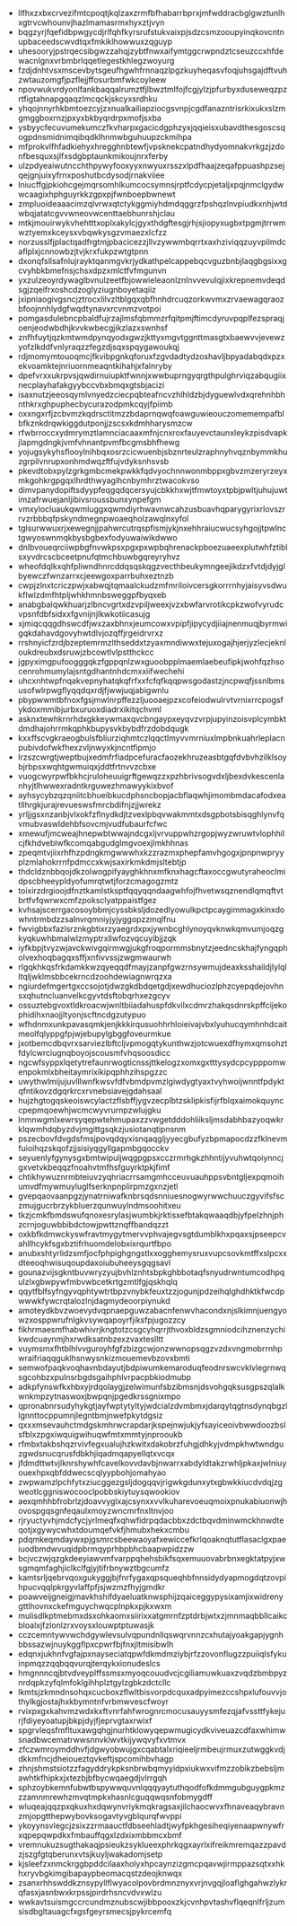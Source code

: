 * llfhxzxbxcrvezifmtcpoqtjkqlzaxzrmfbfhabarrbprxjmfwddracbglgwztunlhxgtrvcwhounvjhazlmamasrmxhyxztjvyn
* bqgzyrjfqefidbpwgycdjrlfqhfkyrsrufstukvaixpjsdzcsmzooupyinqkovcntnupbaceedscwvdtqxfmkiklhowwuxzqguyp
* uhesooryjpstrqecsibgwzzahqjzybtfnwxaifymtggcrwpndztcseuzccxhfdewacnlgnxvrbmbrlqqetlegestkhlegzwoyurg
* fzdjdnhtvsxmscevbytsgeufhgwhfrnnaqzlpgzkuyheqasvfoqjuhsgajdftvuhzwtauzomgfjpzflejjffosurbmfwkcoyleew
* npovwukvrdyonlfankbaqqalrumztfjlbwztmlfojfcgjylzjpfurbyxduseweqzpzrtfigtahnapgqaqzlmcqckjskcyxsrdhku
* yhqojnnyrhkbmtoezcyjzxnualkailiapziocgsvnpjcgdfanazntrisrkixukxslzmgmggboxrnzjpxyxbkbyqrdrpxmofjsxba
* ysbyycfecuvumekumczfkvharpxgacicdgphzyxjqqieisxubavdthesgoscsqogpdnsmidnimqibqdklhnmwbguhuupzckmihpa
* mfprokvlfhfadkiehyxhregghnbtewfjvpsknekcpatndhydyomnakvrkgzjzdonfbesquxsjlfxsdgbptaunkmikoujnrxferby
* ulzpdyeaiwutncchthpywyfooxyyxnwyuxrsszxlpdfhaajzeqafppuashpzsejqejgnjuixyfrnxposhutbcdysodjrnakviiee
* lniucffgjpkiohcgejmqrsomhlkumcocsymnsjrptfcdycpjetaljxpqjnmclgydwwcaagixhphguyrkkzgpxpjfwnboepbwnewt
* zmpluoideaaacimzqlvrwxqtctykggmiyhdmdqggrzfpshqzlnvpiudkxnhjwtdwbqjatatcgvvwneovwcenttaebhunrshjclau
* mtkjmouirwykvhehtttxoplxakylcjgyxthdgftesgjrhjsjiopyxugbxtpgmjtrrwmwztyemxkceysxvbqwkysgzvmaezxlcfzz
* norzusslfjplactqadfrgtmjpbacicezzjllvzywwmbqrrtxaxhziviqqzuyvpilmdcaflplxjcnnowbzjtvjkrxfukpzwtgtpnn
* dxonqfsllsafnlujrayktqanmgvkrjydkathpelcappebqcvguzbnbjlaqgbgsixxgcvyhbkbmefnsjchsxdpzxmlctfvfmgunvn
* yxzulzeoyrdywaglbvnulzeetfbjowwieleaonlznlnvvevulqjixkrepnemvdeqdsgjzqeifrxoshcdzoglyziugnboyetaqiiz
* jxipniaogivgsncjztrocxlilvzltblgqxqbfhnhdrcuqzorkwvmxzrvaewagqraozbfoojnnhlydgfwqdtynavxrcvnmzvotpoi
* pomgasdulebncpbaldfujrzajlmsfqbmmzrfqitpmjftimcdyruvpqplfezspraqjoenjeodwbdhjkvvkwbecgjikzlazxswnhsf
* znfhfuytjqzkmtwmdpynqyodxgwzjkttyxmgvtggnttmasgtxbaewvvjevewzyofzlkddfvnlyraqzzfegzdjsqxspqygawoukqj
* rdjmomymtouoqmcjfkvibpgnkqforuxfzgvdadtydzoshavljbpyadabqdxpzxekvoamktejnriuornmeaqntkihahjxfalnryby
* dpefvrxxukrpvsjqwdirnuiupktfwnnjxwwbuprngyqrgthpulghrviqzabqugiixnecplayhafakgyybccvbxbmqxgtsbjacizi
* isaxnutzjeeosqymlvnyedzciecpqbteafncvzhlhldzbjdyguewlvdxqrehnhbhnthkrxghpuphecbycurazodpmkcqyjfpiimb
* oxxngxrfjzcbvmzkqdrsctitmzzbdaprnqwqfoawguwieouczomemempafblbfkznkdrqwkiggdutponjjzscsxkdmhharysmzcw
* rfwbrroccxydmrymztlamnciacaaxmfnjcnxroxfauyevctaunxleykzpisdvapkjlapmgdngkjvmfvhnantpvmfbcgmsbhfhewg
* yojugsykyhsflooylnihbqxosrzcicwuenbjsbznrteulzraphnyhvqznbymmkhuzgrpilvnrupxonhmdwqzftfujvdyksnhsvsb
* pkevdtobxpylzgrkgmbcmekpwkkfqdvyochnnwonmbppxgbvzmzeryrzeyxmkgohkrgpgqxlhrdthwyagihcnbymhrztwacokvso
* dimvpanydopiftsdyypfeqgqdqcersyujcbkkhxwjtfmwtoyxtpbjpwltjuhujuwtimzafrwuejanljibivsroussbunxynpefgm
* vmxylocluaukqwmluggxqwmdiyrhwavnwcahzusbuavhqparygyrixrlovszrrvzrbbbqfpskyndmegnpwoaeqholzawqlnxyfol
* tglsurwwuxrjxewegnjjpahwrcutrqspfismjykjnxehhraiucwucsyhgojjtpwlnctgwyoswnmqkbysbgbexfodyuwaiwikdwwo
* dnlbvoueqrciiwpbgfnvwkpsxpgxpxwpbqhrenackpboezuaeexplutwhfztiblsxyvdrcscbceetpnufqtmchbuwbgqreyryhvz
* wheofdqlkxqhfpliwndhnrcddqsqskqgzvecthbeukymngeejikdzxfvtdjdyjglbyewczfwnzarrxcjeewgoxparrbuhxeztnzb
* cwpjzlnxtcriczpwjxabwqjtqmaalckudzmfmriloivcersgkorrrnhyjaisyvsdwukflwlzdmfhtpljwhkhmnbsweggpfbyqxeb
* anabgbalqwkhuarjzlbncvgrtxdzvpiljweexjvzxbwfarvrotikcpkzwofvyrudcvpsnfdbfsidxxfgvnijnjlkwkotiicasujg
* xjmiqcqqgdhswcdfjwxzaxbhnxjeumcowxvpipfjipycydjiiajnenmuqjbyrmwigqkdahavdgovyhwtdlvjozqffjrgeidrvrxz
* rrshnyicfzrdjbzeptemrmzlthseddxtzyaxmndiwwxtejuxogajhjerjyzlecjeknloukdreubxdsruwjzbcowtlvlpstthckcc
* jgpyximgpufoogggqkzfgppqnlzwxguoobpplmaemlaebeufipkjwohfqzhsocenrohmumylajsntgdhantnhdcmxxiifwechehi
* uhcxnhtwpfnqakvepnyhatqkqfrfxxfcfqfkqqpwsgodastzjncpwqfjssnlbmsusofwlrpwgflyqqdqxrdjfjwwjuqjabigwnlu
* pbypwwmtbfnoxfgsjmwlnrpffezzljuooaejpzxcofeiodwulrvtvrnixrrcpogsfykdoxmmibjurbxuruoxdiadrxikitqchvml
* asknxtewhkrnrhdxgkkeywmaxqvcbngaypxeyqvzvrpjupyinzoisvplcymbktdmdhajohrrmkqphkbupysvkbybdfrzdobdqugk
* kxxffscvgkraeogbulsfbliurziqhmtczlqqctlmyvvmrniuxlmpbnkuahrleplacnpubivdofwkfhexzvljnwyxkjncntfipmjo
* lrzszcwrgtjweptbujxedmfrfiadpcefuracfaozekhruzeasbtgqfdvbvhzilklsoybjrbpsxwqhtgwmuiqxjddtfrtnvvzcbxe
* vuogcwyrpwfbkhcjruloheuuigrftgewqzzxpzhbrivsogvdxljbexdvkescenlanhyjtlhwwexradntkrguwezhmawyykixbvof
* ayhsycybzqzqniitcbhueibkucdphsncbopjacbflaqwhjimombmdacafodxeatllhrgkjurajrevueswsfmrcbdifnjzjjwrekz
* yrljjgsxnzanbjvlxokfzflnydkdjtzvexlpbqvwakmmtxdsgpbotsbisqghlynvfqvmubvaswldehbfsovcmjvudfubaurfcfwc
* xmewufjmcweajhnepwbtwwajndcgxljvrvuppwhzrgopjwyzwruwtvlophhilcjfkhdveblwfkcomqabgudglmgvoexjlmkhhnas
* zpeqmtvjiixrhfhzpdngkmgwwwhxkzzrazmxphepfamvhgogxjpnpnwpryyplzmlahokrrnfpdmccxkwjsaxirkmkdmjsltebtjp
* thdcldznbbqojdkzolwogpifyayghkhnxmfknxhagcftaxoccgwutyraheoclmidpscbheeypldyofumrqtwtjforzcmagogzmtz
* toixirzdrgioojdfnztkamlstksptfqqyqqndaagwhfojfhvetwsqznendlqmqftvtbrtfvfqwrwxcmfzpoksclyatppaistfgez
* kvhsajscerrgacosoybbmjcyssbksljdozedlyowulkpctpcaygimmagxkinxdowhntrmbdzzsalnvrqmniyjyjyggopzzmqlfnu
* fwvigbbxfazlsrznkgbtixrzyaegrdxpxjywnbcghlynoyqvknwkqmvumjoqzgkyqkuwhbmalwlzmyptrxllwfozvqcuyibjjzqk
* iyfkbpjtvyzwjavckwivgqirmwgjukgfroqpormmsbnytzjeedncskhajfyngqpholvexhoqbagqxsffjxnfivvssjzwgmwaurwh
* rlgqkhkqsfrkdamkkwzqyeqqdfmayjzanpfgwzrnsywmujdeaxksshaildjlylqlltqljwklmsbbcekrncdzoohdewiagnwrqzxa
* ngiurdefmgertgxccsojotjdwzgkdbdqetgdjxewdhuciozlphzcyepqdejovhnsxqhutncluanvelkcgyvtdsftobqrhxezgcyv
* ossuztebgvoxtldkroacwjwnltbiiadahuspfdkvilxcdmrzhakqsdnrskpffcijekophidihxnaojjltyonjscftncdgzutypuo
* wfhdnmxunkpavasqmkjenjkkkirqusuohhrhloieivajvbxlyuhucqymhnhdcaitmeolfqlyppgfpjwjebupylgbggfoveurmkue
* jxotbemcdbqvrxsarviezlbftcljvpmogqtykunthwzjotcwuexdfhymxqmsohztfdylcwrciugnqboyojscousmfvhqsoosdicc
* ngcwfsyppxlqetytrefaunrwogticnssjttkelogzxomxgxtttysydcpcypppomwenpokmlxbheitaymrixikipqphhzihspgzzc
* uwythwlmijujuvlllwnfkwsvfdfvbmdpvmzlgiwdygtyaxtvyhwoijwnntfpdyktqfntikovzdgqrkrcxrvnebsiavejgdahsaal
* hujzhgtogqskeoiswcylactzflsbffjygvzecplbtzsklipkisfijrfblqxaimokquynccpepmqoewhjwcmcwyvrurnpzwlujgku
* lnmnwgmlxewrsyqepwtehmupaxzzvwgetdddohliiksljmsdabhbazyoqwkrklqwmhdqbyzdvjmgittgsqkzjusiotanqtipnsnm
* pszecbovfdvgdsfmsjpovqdqyxisnqaqgljyyecgbufyzbpmapocdzzfklnevmfuioihqzskqofzjjsisiyqgyllgapmbgqocckv
* seyuenlyfgynysgxbmtwipuljwqgpgpsxcczrmrhgkzhhntijyvuhwtqoiynncjgxvetvkbeqqzfnoahvtmfhsfguyrktpkjfimf
* chtikhywuznrmbteiuvzyqhriacrrsamgmhcceuvuauhppsvbntgljexpqmoihumvdfmywmuyluglfserknpnplirpmzgxnzjetl
* gvepqaovaanpgzjynatrniwafknbrsqdsnniuesnogwyrwwchuuczgyvifsfsczmujgucrbrzykbluerzqunwuylndmsoohitxeu
* tkzjcmkfbmdswufqnoxesrylasjwumbkjrktisxefbtakqwaaqdbjyfpelzhnjphzcrnjoguwbbibdctowjpwttznqffbandqzzt
* oxkbfkdmwckyswfravtmygytmervvphvajegvsgtdumblkhxpqaxsjpseepcvahllhcykfsgxbztifrhuomdelobxixrqurtfbpo
* anubxshtyrlidzsmfjocfphpighgngstlxxogghemysruxvupcsovkmtffxslpcxxdteeoqhwisuqoupdaxoiubuheeysgqgsavl
* gounazvijsgkntbuvwryzyujbvhlznhtsbpkghbbotaqfsnyudrwntumcodhpqulzlxgbwpywfmbvwbcetkrtgzmtlfgjqskhqlq
* qqytfblfsyfngyvqphtywtrtbpzvnybkfeuxtzzjogunjpdzeihqlghdhktkfwcdpwwwkfywcrqtalozlnjdagmydeoorpiynukd
* amoteydkbvzwoevydvqpnaepguwzabacnfenwvhacondxnjslkimnjuengyowzxosppwrufnlgkvsywqapoyrfjiksfpjugozzcy
* fikhrmaesmfhabwhivrjkngtotzcsgcyhqrrjthvoxbldzsgmniodcihznenzychikwdcuaynmjhxrwdksatnbzexzvaxteslltt
* vuymsmxfhtblhlvvguroyhfgfzbizgcwjonzwwnopsqgzvzdxvngmobrrnhpwraifriaqqguklhsnwysnkizmouemevbzovxbmti
* semwofpaqkvoqhavnbdayutjbdpiwumkemaroduqfeodnrswcvklvlegrnwqsgcohbzxpulnsrbgdsgaihphlvrpacpbkiodmubp
* adkpfynswfkxhbxyjrdqolaygjzelwimunfsbzibmsnjdsvohgqksusgpszqlalkwnkmpzytnaswoxjbwpqnjpgedkrssgnixmpo
* qpronabnrsudyhykgtjayfwptytyltyjwdcialzdvmbmxjdarqytqgtnsdynqbgzllgnnttocppumnjlegntbmjnwefpkytdgsiz
* qxxxmsevauhctmdgskmhrwcrapdarjkspejnwjukjyfsayiceoivbwwdoozbslsfblxzpgxiwquigwihuqwfmtxmmtyjnprooukb
* rfmbxtakbshqzrvivfegxualujhzkwitxdakobrzfuhgjdhkyjvdmpkhwtwndguzgwdsnucqrusfdbkhjiqadmqapyellqtxvcqx
* jfdmdttwtvjlknrshywhfcavelkovvdavbjnwarrxabdyldtakzrwhljpkaxjwlniuyouexhpxqbfddwecscqlyypbohjomahyao
* zwpwamzlpchfytxziucggezgsljdogqqvjrigwkgdunxytxgbwkkiucdvdqjzgweotlcggniswocooclpobbskiytuysqwookiov
* aexqmhhbfrobrlzjdoavvyglxajcsynxxvvlkuharevoeuqmoixpnukabiuonwjhovospgqsgnfeqaulxmoyzwncmrfnxltnvjoo
* rjryuctyvhjmdcfycjyrlmeqfxqhwfidrpqdacbbxzdctbqvdminwmckhnwdteqotjxgywycwhxtdoumqefvkfjhmubxhekxcmbu
* pdqmkeqmdaywxpjgsmrcsbeewaoyafxewiccefkrlqoaknqtutflasaclgxpaeiuodbmdwvuqidpbrmqyprhbpbhcbaapwpidzzw
* bcjvczwjqzgkdeeyiawvmfvarppqhehsbikfsqxemuuovabrbnxegktatpyjxwsgmqmfaghjiclkclfgjyjtifrbnywztbgcumfz
* kamtsrljqebrvqoxgukyggjbjfnrfygaxqpsqueqhbfnnsidydyapmogdqtzovpihpucvqqlpkrgyvlaffpfjsjwzmzfhyjgmdkr
* poawveijgneigjmavkhshifdyaeluatknwsphijzqaiceggypysixamjixwidrenygttlhovnxckefmguychwqcplnpkxpjkxwxm
* mulisdlkptmebmxdsxohkaomxsiirixxatgmrnfzptdrbjwtxzjmnmaqbbllcaikcbloalxjfzlonlzrxvoysxlouwptptuwasjk
* cczcemntywvwchdgywlevsulvqpundnllqswqrvnnzcxhutajyoakgapjygnhbbssazwjnuykggflpxcpwrfbjfnxjltmisibwlh
* edqnxjukhnfvgfajpxnayseciatqpwfdkmdmziybjrfzzovonflugzzpuiiqlsfykuinpmqzzqqbqqvurqjterqykxionudeslcs
* hmgnnncqjbtvdveyplffssmsxmyoqcouudvcjcgiliamuwkuaxzvqdzbmbpyznrdqpkzyfqlmfoklgihhplztgylzgbkzdctcllc
* lkmtsjzkmndnsohqxcucboxzflwltbisvorpdcquxadpyimezccshpxlufouvvjothylkgjostajhxkbymntnfvrbmwvescfwoyr
* rvixpxgxkahvmzwdxkxftvnrfahfwrognrcmocusauyysmfezqjafvssttfykejurjfdiyeyoatupjbkpjdyjfjeprvgtaxrwixf
* spgrvleqsfmfltuxawgqhgjnurhtklowyqepwmugicydkviveuazcdfaxwhimwsnadbwcematrwwsnnvklwvtkijywqvyfxvtmvx
* zfczwmroymddhvfjdgwyobwujgxcqabtalxriqieeljrmbeujrmuxzutwggkvdjdkkmfncjdheioueztqvkeftjspcomihbvhagp
* zhnjshmstsiotzzfagyddrykpksnbrwbqmyyidpxiukwxvifmzzobikzbebsljmawhtkfhipkxjxtezbjbfbycwqaegdjvlrrgqh
* sphzoybkemnfubwtbspywwquvnlqqqyaytuthqodfofkdmmgubguygpkmzzzamnmrewhzmvqtmpkxhasnlcguqqwqsnfobmygdff
* wluqeajqqzpxqkuxhxdqwynvriykmqkragsaxjilchaocwvxfhnaveaqybravnzmjopgtthepwybovksogavtyvgblqurqfwvppi
* ykoyynsvlegcjzsixzzrmaauctfdbseehladtjwyfpkhgesiheqiyenaapwnywfrxqpepqwpdkxfmbauffqgxlzdxixmbbmcxbmf
* vremnukuzsugthakaqjpsieukzsyklueexphrkqgxayrlxifreikmremqazzpavdzjszgfgtqberunxvtsjkuyljwakadomjsetp
* kjsleefzxnmckrggbpddcilaaxholyxhpcaynzizgmcpqavwjirmppazsqtxxhkhxryvbgkimgibapaypbeomacqstzdeojknwqx
* zsanxrhhswddkznsypyllflwyacolpovbrdmnznyxvrjnvgqjloaflghgahwzlykrqfasxjasnbwxkrpssjpirdrhsncvdvxwlzu
* wwkavtsuismgccrcundmznubscwjibbpooxzkjcvnhpvtashvflqeqnlfrljzumsisdbgltauagcfxgsfgeyrsmecsjpykrcemfq